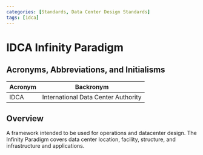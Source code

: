 ```yaml
---
categories: [Standards, Data Center Design Standards]
tags: [idca]
---
```


# IDCA Infinity Paradigm

## Acronyms, Abbreviations, and Initialisms

| Acronym | Backronym |
| - | - |
| IDCA | International Data Center Authority |

## Overview

A framework intended to be used for operations and datacenter design. The Infinity Paradigm covers data center location, facility, structure, and infrastructure and applications.
